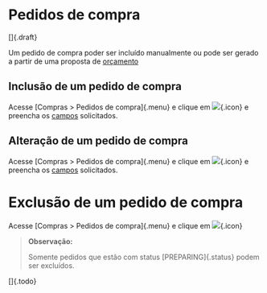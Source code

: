 # Pedidos de compra

[]{.draft}

Um pedido de compra poder ser incluído manualmente ou pode ser gerado a partir de uma proposta de [orçamento](/purchase/quote)

## Inclusão de um pedido de compra

Acesse [Compras > Pedidos de compra]{.menu} e clique em ![](https://static.zenerp.app.br/icons/action-create.svg){.icon} e preencha os [campos](purchase-edit) solicitados.


## Alteração de um pedido de compra

Acesse [Compras > Pedidos de compra]{.menu} e clique em ![](https://static.zenerp.app.br/icons/action-update.svg){.icon} e preencha os [campos](purchase-edit) solicitados.

# Exclusão de um pedido de compra

Acesse [Compras > Pedidos de compra]{.menu} e clique em ![](https://static.zenerp.app.br/icons/action-delete.svg){.icon}


>**Observação:**
>
>Somente pedidos que estão com status [PREPARING]{.status} podem ser excluídos.

[]{.todo}
